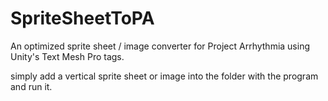 # SpriteSheetToPA
An optimized sprite sheet / image converter for Project Arrhythmia using Unity's Text Mesh Pro tags.


simply add a vertical sprite sheet or image into the folder with the program and run it. 
